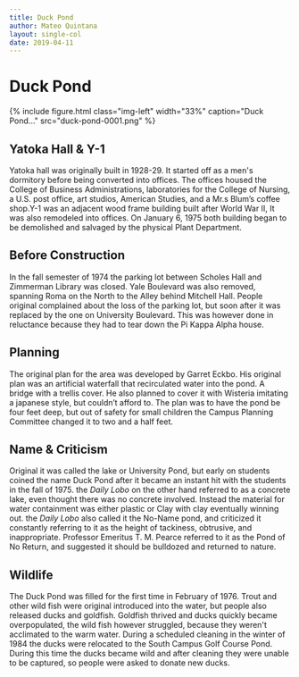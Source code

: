 ```yaml
---
title: Duck Pond
author: Mateo Quintana
layout: single-col
date: 2019-04-11
---
```



# Duck Pond

{% include figure.html class="img-left" width="33%" caption="Duck Pond..." src="duck-pond-0001.png" %}

## Yatoka Hall & Y-1
Yatoka hall was originally built in 1928-29. It started off as a men's dormitory before being converted into offices. The offices housed the College of Business Administrations, laboratories for the College of Nursing, a U.S. post office, art studios, American Studies, and a Mr.s Blum’s coffee shop.Y-1 was an adjacent wood frame building built after World War II, It was also remodeled into offices. On January 6, 1975 both building began to be demolished and salvaged by the physical Plant Department.

## Before Construction
In the fall semester of 1974 the parking lot between Scholes Hall and Zimmerman Library was closed. Yale Boulevard was also removed, spanning Roma on the North to the Alley behind Mitchell Hall. People original complained about the loss of the parking lot, but soon after it was replaced by the one on University Boulevard. This was however done in reluctance because they had to tear down the Pi Kappa Alpha house.

## Planning
The original plan for the area was developed by Garret Eckbo. His original plan was an artificial waterfall that recirculated water into the pond. A bridge with a trellis cover. He also planned to cover it with Wisteria imitating a japanese style, but couldn’t afford to. The plan was to have the pond be four feet deep, but out of safety for small children the Campus Planning Committee changed it to two and a half feet.

## Name & Criticism
Original it was called the lake or University Pond, but early on students coined the name Duck Pond after it became an instant hit with the students in the fall of 1975. the *Daily Lobo* on the other hand referred to as a concrete lake, even thought there was no concrete involved. Instead the material for water containment was either plastic or Clay with clay eventually winning out. the *Daily Lobo* also called it the No-Name pond, and criticized it constantly referring to it as the height of tackiness, obtrusive, and inappropriate. Professor Emeritus T. M. Pearce referred to it as the Pond of No Return, and suggested it should be bulldozed and returned to nature.

## Wildlife
The Duck Pond was filled for the first time in February of 1976. Trout and other wild fish were original introduced into the water, but people also released ducks and goldfish. Goldfish thrived and ducks quickly became overpopulated, the wild fish however struggled, because they weren't acclimated to the warm water. During a scheduled cleaning in the winter of 1984 the ducks were relocated to the South Campus Golf Course Pond. During this time the ducks became wild and after cleaning they were unable to be captured, so people were asked to donate new ducks.

